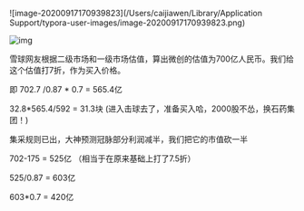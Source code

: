 

![image-20200917170939823](/Users/caijiawen/Library/Application Support/typora-user-images/image-20200917170939823.png)



![img](https://xqimg.imedao.com/1746c4451a514c913fec947d.png!custom.jpg)

雪球网友根据二级市场和一级市场估值，算出微创的估值为700亿人民币。我们给这个估值打7折，作为买入价格。

即 702.7 /0.87 * 0.7 = 565.4亿

32.8*565.4/592 = 31.3块 (进入击球去了，准备买入哈，2000股不怂，换石药集团！)



集采规则已出，大神预测冠脉部分利润减半，我们把它的市值砍一半

702-175 = 525亿 （相当于在原来基础上打了7.5折）

525/0.87 = 603亿   

603*0.7 = 420亿


